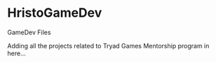 HristoGameDev
=============

GameDev Files

Adding all the projects related to Tryad Games Mentorship program in here...
